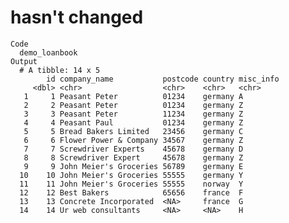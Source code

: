 # hasn't changed

    Code
      demo_loanbook
    Output
      # A tibble: 14 x 5
            id company_name           postcode country misc_info
         <dbl> <chr>                  <chr>    <chr>   <chr>    
       1     1 Peasant Peter          01234    germany A        
       2     2 Peasant Peter          01234    germany Z        
       3     3 Peasant Peter          11234    germany Z        
       4     4 Peasant Paul           01234    germany Z        
       5     5 Bread Bakers Limited   23456    germany C        
       6     6 Flower Power & Company 34567    germany Z        
       7     7 Screwdriver Experts    45678    germany D        
       8     8 Screwdriver Expert     45678    germany Z        
       9     9 John Meier's Groceries 56789    germany E        
      10    10 John Meier's Groceries 55555    germany Y        
      11    11 John Meier's Groceries 55555    norway  Y        
      12    12 Best Bakers            65656    france  F        
      13    13 Concrete Incorporated  <NA>     france  G        
      14    14 Ur web consultants     <NA>     <NA>    H        

